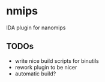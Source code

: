 # nmips

IDA plugin for nanomips

## TODOs

- write nice build scripts for binutils
- rework plugin to be nicer
- automatic build?
